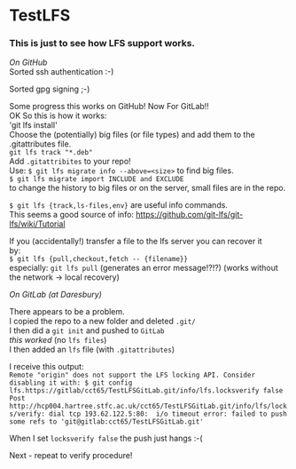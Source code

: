 # TestLFS
### This is just to see how LFS support works.
_On GitHub_  
Sorted ssh authentication :-)

Sorted gpg signing ;-)

Some progress this works on GitHub! Now For GitLab!!  
OK So this is how it works:  
'git lfs install'  
Choose the (potentially) big files (or file types) and 
add them to the .gitattributes file.  
`git lfs track "*.deb"`  
Add `.gitattribites` to your repo!  
Use:
`$ git lfs migrate info --above=<size>` to find big files.  
`$ git lfs migrate import INCLUDE and EXCLUDE`  
to change the history 
to big files or on the server, small files are in the repo.

`$ git lfs {track,ls-files,env}` are useful info commands.  
This seems a good source of info: https://github.com/git-lfs/git-lfs/wiki/Tutorial  

If you (accidentally!) transfer a file to the lfs server you can recover it  
by:  
`$ git lfs {pull,checkout,fetch -- {filename}}`   
especially: `git lfs pull` (generates an error message!?!?) (works without the network -> local recovery)

_On GitLab (at Daresbury)_

There appears to be a problem.  
I copied the repo to a new folder and deleted `.git/`  
I then did a `git init` and pushed to `GitLab`  
*this worked* (no `lfs files`)  
I then added an `lfs` file (with `.gitattributes`)

 I receive this output:  
 `Remote "origin" does not support the LFS locking API. Consider disabling it with:
   $ git config lfs.https://gitlab/cct65/TestLFSGitLab.git/info/lfs.locksverify false
     Post http://hcp004.hartree.stfc.ac.uk/cct65/TestLFSGitLab.git/info/lfs/locks/verify: dial tcp 193.62.122.5:80: 
     i/o timeout error: failed to push some refs to 'git@gitlab:cct65/TestLFSGitLab.git'`
 
 When I set `locksverify false` the push just hangs :-(
 
 Next - repeat to verify procedure!
